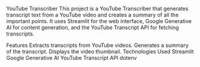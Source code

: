 YouTube Transcriber
This project is a YouTube Transcriber that generates transcript text from a YouTube video and creates a summary of all the important points. It uses Streamlit for the web interface, Google Generative AI for content generation, and the YouTube Transcript API for fetching transcripts.

Features
Extracts transcripts from YouTube videos.
Generates a summary of the transcript.
Displays the video thumbnail.
Technologies Used
Streamlit
Google Generative AI
YouTube Transcript API
dotenv
